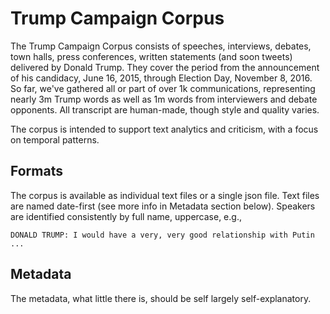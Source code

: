 # Trump Campaign Corpus

The Trump Campaign Corpus consists of speeches, interviews, debates, town halls, press conferences, written statements (and soon tweets) delivered by Donald Trump. They cover the period from the announcement of his candidacy, June 16, 2015, through Election Day, November 8, 2016. So far, we've gathered all or part of over 1k communications, representing nearly 3m Trump words as well as 1m words from interviewers and debate opponents. All transcript are human-made, though style and quality varies.

The corpus is intended to support text analytics and criticism, with a focus on temporal patterns.

## Formats

The corpus is available as individual text files or a single json file. Text files are named date-first (see more info in Metadata section below). Speakers are identified consistently by full name, uppercase, e.g., 

```DONALD TRUMP: I would have a very, very good relationship with Putin ...```

## Metadata

The metadata, what little there is, should be self largely self-explanatory.

